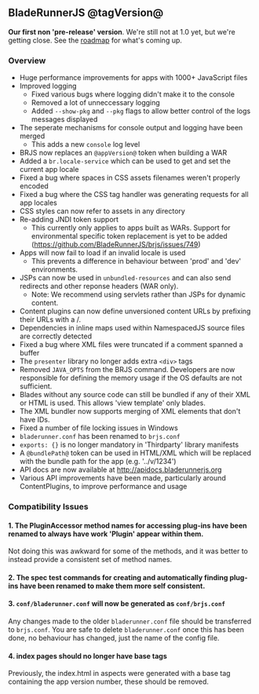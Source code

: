 ## BladeRunnerJS @tagVersion@

**Our first non 'pre-release' version**. We're still not at 1.0 yet, but we're getting close. See the [roadmap](http://bladerunnerjs.org/docs/roadmap/) for what's coming up.

### Overview

- Huge performance improvements for apps with 1000+ JavaScript files
- Improved logging
    - Fixed various bugs where logging didn't make it to the console
    - Removed a lot of unneccessary logging
    - Added `--show-pkg` and `--pkg` flags to allow better control of the logs messages displayed
- The seperate mechanisms for console output and logging have been merged
    - This adds a new `console` log level
- BRJS now replaces an `@appVersion@` token when building a WAR
- Added a `br.locale-service` which can be used to get and set the current app locale
- Fixed a bug where spaces in CSS assets filenames weren't properly encoded
- Fixed a bug where the CSS tag handler was generating requests for all app locales
- CSS styles can now refer to assets in any directory
- Re-adding JNDI token support
    - This currently only applies to apps built as WARs. Support for environmental specific token replacement is yet to be added (https://github.com/BladeRunnerJS/brjs/issues/749)
- Apps will now fail to load if an invalid locale is used
    - This prevents a difference in behaviour between 'prod' and 'dev' environments.
- JSPs can now be used in `unbundled-resources` and can also send redirects and other reponse headers (WAR only).
    - Note: We recommend using servlets rather than JSPs for dynamic content.
- Content plugins can now define unversioned content URLs by prefixing their URLs with a /.
- Dependencies in inline maps used within NamespacedJS source files are correctly detected
- Fixed a bug where XML files were truncated if a comment spanned a buffer
- The `presenter` library no longer adds extra `<div>` tags
- Removed `JAVA_OPTS` from the BRJS command. Developers are now responsible for defining the memory usage if the OS defaults are not sufficient.
- Blades without any source code can still be bundled if any of their XML or HTML is used. This allows 'view template' only blades.
- The XML bundler now supports merging of XML elements  that don't have IDs.
- Fixed a number of file locking issues in Windows
- `bladerunner.conf` has been renamed to `brjs.conf`
- `exports: {}` is no longer mandatory in 'Thirdparty' library manifests
- A `@bundlePath@` token can be used in HTML/XML which will be replaced with the bundle path for the app (e.g. '../v/1234')
- API docs are now available at http://apidocs.bladerunnerjs.org
- Various API improvements have been made, particularly around ContentPlugins, to improve performance and usage

### Compatibility Issues

#### 1. The PluginAccessor method names for accessing plug-ins have been renamed to always have work 'Plugin' appear within them.

Not doing this was awkward for some of the methods, and it was better to instead provide a consistent set of method names.


#### 2. The spec test commands for creating and automatically finding plug-ins have been renamed to make them more self consistent.

#### 3. `conf/bladerunner.conf` will now be generated as `conf/brjs.conf`

Any changes made to the older `bladerunner.conf` file should be transferred to `brjs.conf`.
You are safe to delete `bladerunner.conf` once this has been done, no behaviour has changed, just the name of the config file.

#### 4. index pages should no longer have base tags

Previously, the index.html in aspects were generated with a base tag containing the app version number, these should be removed.

